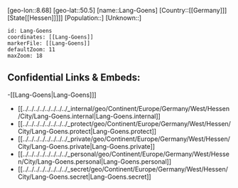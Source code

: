 ﻿---
location: [50.5,8.68]
mapzoom: [7,12] 
mapmarker: city 
type: City
tags:
- geo/City


SpocWebEntityId: 31812
isDeleted: false
confidential: public

---
[geo-lon::8.68]
[geo-lat::50.5]
[name::Lang-Goens]
[Country::[[Germany]]]
[State[[Hessen]]]]]
[Population::]
[Unknown::]


```leaflet
id: Lang-Goens
coordinates: [[Lang-Goens]]
markerFile: [[Lang-Goens]]
defaultZoom: 11 
maxZoom: 18
```


## Confidential Links & Embeds: 
-[[Lang-Goens|Lang-Goens]]] 
- [[../../../../../../../../_internal/geo/Continent/Europe/Germany/West/Hessen/City/Lang-Goens.internal|Lang-Goens.internal]] 
- [[../../../../../../../../_protect/geo/Continent/Europe/Germany/West/Hessen/City/Lang-Goens.protect|Lang-Goens.protect]] 
- [[../../../../../../../../_private/geo/Continent/Europe/Germany/West/Hessen/City/Lang-Goens.private|Lang-Goens.private]] 
- [[../../../../../../../../_personal/geo/Continent/Europe/Germany/West/Hessen/City/Lang-Goens.personal|Lang-Goens.personal]] 
- [[../../../../../../../../_secret/geo/Continent/Europe/Germany/West/Hessen/City/Lang-Goens.secret|Lang-Goens.secret]] 
